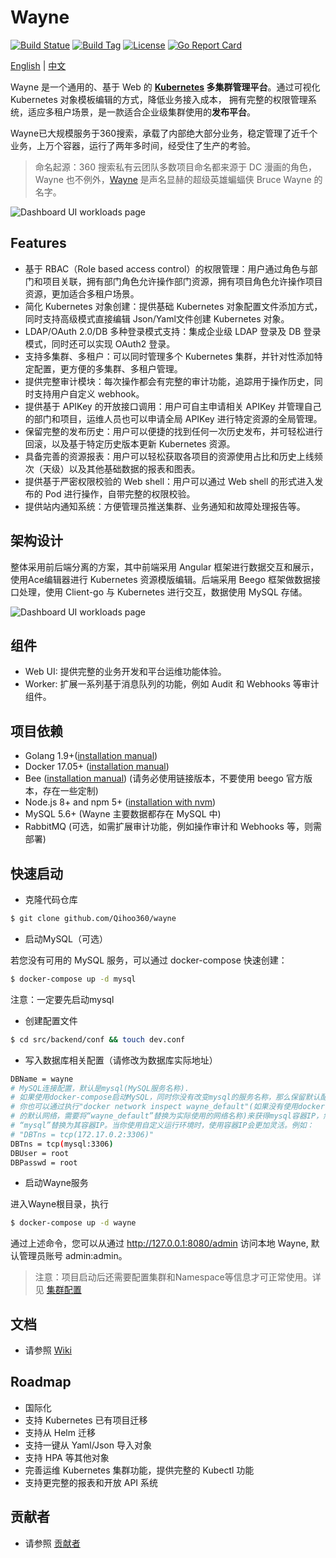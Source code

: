 # Wayne

[![Build Statue](https://travis-ci.org/Qihoo360/wayne.svg?branch=master)](https://travis-ci.org/Qihoo360/wayne)
[![Build Tag](https://img.shields.io/github/tag/Qihoo360/wayne.svg)](https://github.com/Qihoo360/wayne/releases)
[![License](https://img.shields.io/badge/License-Apache%202.0-blue.svg)](https://github.com/Qihoo360/wayne/blob/master/LICENSE)
[![Go Report Card](https://goreportcard.com/badge/github.com/Qihoo360/wayne)](https://goreportcard.com/report/github.com/Qihoo360/wayne)

[English](https://github.com/Qihoo360/wayne/blob/master/README.md) | [中文](https://github.com/Qihoo360/wayne/blob/master/README-CN.md)

Wayne 是一个通用的、基于 Web 的 **[Kubernetes](https://kubernetes.io)  多集群管理平台**。通过可视化 Kubernetes 对象模板编辑的方式，降低业务接入成本，
拥有完整的权限管理系统，适应多租户场景，是一款适合企业级集群使用的**发布平台**。

Wayne已大规模服务于360搜索，承载了内部绝大部分业务，稳定管理了近千个业务，上万个容器，运行了两年多时间，经受住了生产的考验。

> 命名起源：360 搜索私有云团队多数项目命名都来源于 DC 漫画的角色，Wayne 也不例外，[Wayne](https://en.wikipedia.org/wiki/Batman#Bruce_Wayne) 是声名显赫的超级英雄蝙蝠侠 Bruce Wayne 的名字。

![Dashboard UI workloads page](https://raw.githubusercontent.com/wiki/Qihoo360/wayne/image/dashboard-ui.png)

## Features

- 基于 RBAC（Role based access control）的权限管理：用户通过角色与部门和项目关联，拥有部门角色允许操作部门资源，拥有项目角色允许操作项目资源，更加适合多租户场景。
- 简化 Kubernetes 对象创建：提供基础 Kubernetes 对象配置文件添加方式，同时支持高级模式直接编辑 Json/Yaml文件创建 Kubernetes 对象。
- LDAP/OAuth 2.0/DB 多种登录模式支持：集成企业级 LDAP 登录及 DB 登录模式，同时还可以实现 OAuth2 登录。
- 支持多集群、多租户：可以同时管理多个 Kubernetes 集群，并针对性添加特定配置，更方便的多集群、多租户管理。
- 提供完整审计模块：每次操作都会有完整的审计功能，追踪用于操作历史，同时支持用户自定义 webhook。
- 提供基于 APIKey 的开放接口调用：用户可自主申请相关 APIKey 并管理自己的部门和项目，运维人员也可以申请全局 APIKey 进行特定资源的全局管理。
- 保留完整的发布历史：用户可以便捷的找到任何一次历史发布，并可轻松进行回滚，以及基于特定历史版本更新 Kubernetes 资源。
- 具备完善的资源报表：用户可以轻松获取各项目的资源使用占比和历史上线频次（天级）以及其他基础数据的报表和图表。
- 提供基于严密权限校验的 Web shell：用户可以通过 Web shell 的形式进入发布的 Pod 进行操作，自带完整的权限校验。 
- 提供站内通知系统：方便管理员推送集群、业务通知和故障处理报告等。

## 架构设计

整体采用前后端分离的方案，其中前端采用 Angular 框架进行数据交互和展示，使用Ace编辑器进行 Kubernetes 资源模版编辑。后端采用 Beego 框架做数据接口处理，使用 Client-go 与 Kubernetes 进行交互，数据使用 MySQL 存储。

![Dashboard UI workloads page](https://raw.githubusercontent.com/wiki/Qihoo360/wayne/image/architecture.png)

## 组件

- Web UI: 提供完整的业务开发和平台运维功能体验。
- Worker: 扩展一系列基于消息队列的功能，例如 Audit 和 Webhooks 等审计组件。

## 项目依赖

- Golang 1.9+([installation manual](https://golang.org/dl/))
- Docker 17.05+ ([installation manual](https://docs.docker.com/install))
- Bee  ([installation manual](https://github.com/wilhelmguo/bee)) (请务必使用链接版本，不要使用 beego 官方版本，存在一些定制)
- Node.js 8+ and npm 5+ ([installation with nvm](https://github.com/creationix/nvm#usage))
- MySQL 5.6+  (Wayne 主要数据都存在 MySQL 中)
- RabbitMQ (可选，如需扩展审计功能，例如操作审计和 Webhooks 等，则需部署)

## 快速启动

- 克隆代码仓库

```bash
$ git clone github.com/Qihoo360/wayne
```

- 启动MySQL（可选）

若您没有可用的 MySQL 服务，可以通过 docker-compose 快速创建：

```bash
$ docker-compose up -d mysql
```
注意：一定要先启动mysql

- 创建配置文件

```bash
$ cd src/backend/conf && touch dev.conf
```

- 写入数据库相关配置（请修改为数据库实际地址）

```bash
DBName = wayne
# MySQL连接配置，默认是mysql(MySQL服务名称).
# 如果使用docker-compose启动MySQL，同时你没有改变mysql的服务名称，那么保留默认配置即可。
# 你也可以通过执行"docker network inspect wayne_default"(如果没有使用docker-compose
# 的默认网络，需要将“wayne_default”替换为实际使用的网络名称)来获得mysql容器IP，然后将
# “mysql”替换为其容器IP。当你使用自定义运行环境时，使用容器IP会更加灵活。例如：
# "DBTns = tcp(172.17.0.2:3306)"
DBTns = tcp(mysql:3306)
DBUser = root
DBPasswd = root
```

- 启动Wayne服务

进入Wayne根目录，执行

```bash
$ docker-compose up -d wayne
```

通过上述命令，您可以从通过 http://127.0.0.1:8080/admin 访问本地 Wayne, 默认管理员账号 admin:admin。

> 注意：项目启动后还需要配置集群和Namespace等信息才可正常使用。详见 [集群配置](https://github.com/Qihoo360/wayne/wiki/Wayne-admin-cluster)


## 文档

- 请参照 [Wiki](https://github.com/Qihoo360/wayne/wiki)

## Roadmap

- 国际化
- 支持 Kubernetes 已有项目迁移
- 支持从 Helm 迁移
- 支持一键从 Yaml/Json 导入对象
- 支持 HPA 等其他对象
- 完善运维 Kubernetes 集群功能，提供完整的 Kubectl 功能
- 支持更完整的报表和开放 API 系统

## 贡献者

- 请参照 [贡献者](https://github.com/Qihoo360/wayne/wiki/contributors)
